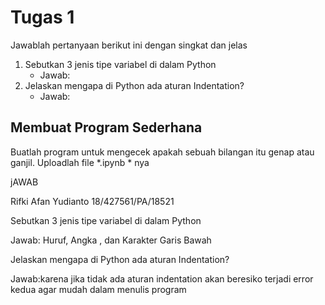 # Tugas 1

Jawablah pertanyaan berikut ini dengan singkat dan jelas
1. Sebutkan 3 jenis tipe variabel di dalam Python
    * Jawab: 
2. Jelaskan mengapa di Python ada aturan Indentation?
    * Jawab:
    
## Membuat Program Sederhana

Buatlah program untuk mengecek apakah sebuah bilangan itu genap atau ganjil. Uploadlah file *.ipynb * nya

jAWAB

Rifki Afan Yudianto
18/427561/PA/18521

Sebutkan 3 jenis tipe variabel di dalam Python

Jawab: Huruf, Angka , dan Karakter Garis Bawah


Jelaskan mengapa di Python ada aturan Indentation?

Jawab:karena jika tidak ada aturan indentation akan beresiko terjadi error
      kedua agar mudah dalam menulis program
